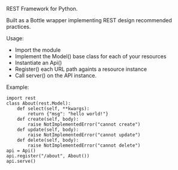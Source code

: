 REST Framework for Python.

Built as a Bottle wrapper implementing REST design recommended practices.

Usage:

  * Import the module
  * Implement the Model() base class for each of your resources
  * Instantiate an Api()
  * Register() each URL path againts a resource instance
  * Call server() on the API instance.

Example:

	import rest
	class About(rest.Model):
		def select(self, **kwargs):
			return {"msg": "hello world!"}
		def create(self, body):
			raise NotImplementedError("cannot create")
		def update(self, body):
			raise NotImplementedError("cannot update")
		def delete(self, body):
			raise NotImplementedError("cannot delete")
	api = Api()
	api.register("/about", About())
	api.serve()

